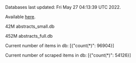 Databases last updated: Fri May 27 04:13:39 UTC 2022. 

Available [here](https://github.com/cbeauhilton/ash-db/releases).


42M	abstracts_small.db

452M	abstracts_full.db

Current number of items in db:
[{"count(*)": 96904}]

Current number of scraped items in db:
[{"count(*)": 54126}]
